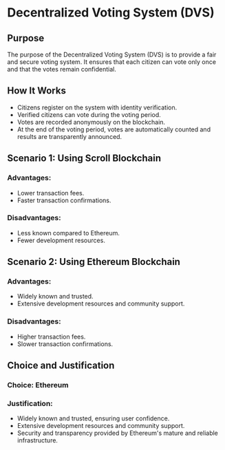 # Decentralized Voting System (DVS)

## Purpose
The purpose of the Decentralized Voting System (DVS) is to provide a fair and secure voting system. It ensures that each citizen can vote only once and that the votes remain confidential.

## How It Works
- Citizens register on the system with identity verification.
- Verified citizens can vote during the voting period.
- Votes are recorded anonymously on the blockchain.
- At the end of the voting period, votes are automatically counted and results are transparently announced.

## Scenario 1: Using Scroll Blockchain

### Advantages:
- Lower transaction fees.
- Faster transaction confirmations.

### Disadvantages:
- Less known compared to Ethereum.
- Fewer development resources.

## Scenario 2: Using Ethereum Blockchain

### Advantages:
- Widely known and trusted.
- Extensive development resources and community support.

### Disadvantages:
- Higher transaction fees.
- Slower transaction confirmations.

## Choice and Justification

### Choice: Ethereum

### Justification:
- Widely known and trusted, ensuring user confidence.
- Extensive development resources and community support.
- Security and transparency provided by Ethereum's mature and reliable infrastructure.
